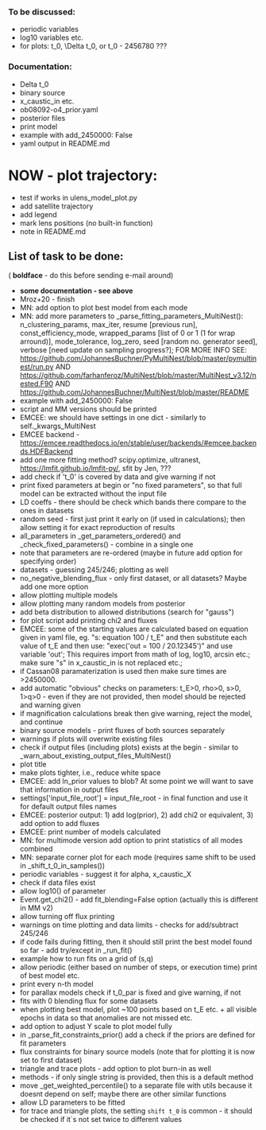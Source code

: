 ### To be discussed:

- periodic variables
- log10 variables etc.
- for plots: t_0, \Delta t_0, or t_0 - 2456780 ???

### Documentation:
- Delta t_0
- binary source
- x_caustic_in etc.
- ob08092-o4_prior.yaml
- posterior files
- print model
- example with add_2450000: False
- yaml output in README.md

# NOW - plot trajectory:
- test if works in ulens_model_plot.py
- add satellite trajectory
- add legend
- mark lens positions (no built-in function)
- note in README.md

## List of task to be done:

( **boldface** - do this before sending e-mail around)

- **some documentation - see above**
- Mroz+20 - finish
- MN: add option to plot best model from each mode
- MN: add more parameters to _parse_fitting_parameters_MultiNest(): n_clustering_params, max_iter, resume [previous run], const_efficiency_mode, wrapped_params [list of 0 or 1 (1 for wrap arround)], mode_tolerance, log_zero, seed [random no. generator seed], verbose [need update on sampling progress?]; FOR MORE INFO SEE: https://github.com/JohannesBuchner/PyMultiNest/blob/master/pymultinest/run.py AND https://github.com/farhanferoz/MultiNest/blob/master/MultiNest_v3.12/nested.F90 AND https://github.com/JohannesBuchner/MultiNest/blob/master/README
- example with add_2450000: False
- script and MM versions should be printed
- EMCEE: we should have settings in one dict - similarly to self._kwargs_MultiNest
- EMCEE backend - https://emcee.readthedocs.io/en/stable/user/backends/#emcee.backends.HDFBackend
- add one more fitting method? scipy.optimize, ultranest, https://lmfit.github.io/lmfit-py/, sfit by Jen, ???
- add check if 't_0' is covered by data and give warning if not
- print fixed parameters at begin or "no fixed parameters", so that full model can be extracted without the input file
- LD coeffs - there should be check which bands there compare to the ones in datasets
- random seed - first just print it early on (if used in calculations); then allow setting it for exact reproduction of results
- all_parameters in _get_parameters_ordered() and _check_fixed_parameters() - combine in a single one
- note that parameters are re-ordered (maybe in future add option for specifying order)
- datasets - guessing 245/246; plotting as well
- no_negative_blending_flux - only first dataset, or all datasets? Maybe add one more option
- allow plotting multiple models
- allow plotting many random models from posterior
- add beta distribution to allowed distributions (search for "gauss")
- for plot script add printing chi2 and fluxes
- EMCEE: some of the starting values are calculated based on equation given in yaml file, eg. "s: equation 100 / t_E" and then substitute each value of t_E and then use: "exec('out = 100 / 20.12345')" and use variable 'out'; This requires import from math of log, log10, arcsin etc.; make sure "s" in x_caustic_in is not replaced etc.; 
- if Cassan08 paramaterization is used then make sure times are >2450000.
- add automatic "obvious" checks on parameters: t_E>0, rho>0, s>0, 1>q>0 - even if they are not provided, then model should be rejected and warning given
- if magnification calculations break then give warning, reject the model, and continue
- binary source models - print fluxes of both sources separately
- warnings if plots will overwrite existing files
- check if output files (including plots) exists at the begin - similar to _warn_about_existing_output_files_MultiNest()
- plot title
- make plots tighter, i.e., reduce white space
- EMCEE: add ln_prior values to blob? At some point we will want to save that information in output files
- settings['input_file_root'] = input_file_root - in final function and use it for default output files names
- EMCEE: posterior output: 1) add log(prior), 2) add chi2 or equivalent, 3) add option to add fluxes
- EMCEE: print number of models calculated
- MN: for multimode version add option to print statistics of all modes combined
- MN: separate corner plot for each mode (requires same shift to be used in _shift_t_0_in_samples())
- periodic variables - suggest it for alpha, x_caustic_X
- check if data files exist
- allow log10() of parameter
- Event.get_chi2() - add fit_blending=False option (actually this is different in MM v2)
- allow turning off flux printing
- warnings on time plotting and data limits - checks for add/subtract 245/246
- if code fails during fitting, then it should still print the best model found so far - add try/except in _run_fit()
- example how to run fits on a grid of (s,q)
- allow periodic (either based on number of steps, or execution time) print of best model etc.
- print every n-th model
- for parallax models check if t_0_par is fixed and give warning, if not
- fits with 0 blending flux for some datasets
- when plotting best model, plot ~100 points based on t_E etc. + all visible epochs in data so that anomalies are not missed etc.
- add option to adjust Y scale to plot model fully
- in _parse_fit_constraints_prior() add a check if the priors are defined for fit parameters
- flux constraints for binary source models (note that for plotting it is now set to first dataset)
- triangle and trace plots - add option to plot burn-in as well
- methods - if only single string is provided, then this is a default method
- move _get_weighted_percentile() to a separate file with utils because it doesnt depend on self; maybe there are other similar functions
- allow LD parameters to be fitted
- for trace and triangle plots, the setting `shift t_0` is common - it should be checked if it`s not set twice to different values
